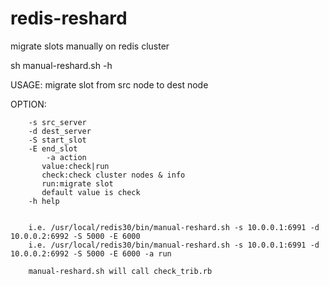 # redis-reshard
migrate slots manually on redis cluster

sh manual-reshard.sh -h

USAGE:
        migrate slot from src node to dest node

OPTION:

        -s src_server
        -d dest_server
        -S start_slot
        -E end_slot
            -a action
           value:check|run
           check:check cluster nodes & info
           run:migrate slot
           default value is check
        -h help


        i.e. /usr/local/redis30/bin/manual-reshard.sh -s 10.0.0.1:6991 -d 10.0.0.2:6992 -S 5000 -E 6000
        i.e. /usr/local/redis30/bin/manual-reshard.sh -s 10.0.0.1:6991 -d 10.0.0.2:6992 -S 5000 -E 6000 -a run

        manual-reshard.sh will call check_trib.rb   





